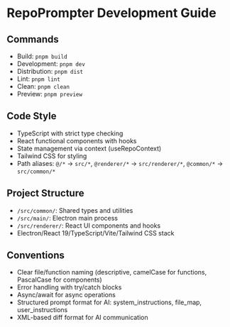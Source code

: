 # RepoPrompter Development Guide

## Commands
- Build: `pnpm build`
- Development: `pnpm dev`
- Distribution: `pnpm dist`
- Lint: `pnpm lint`
- Clean: `pnpm clean`
- Preview: `pnpm preview`

## Code Style
- TypeScript with strict type checking
- React functional components with hooks
- State management via context (useRepoContext)
- Tailwind CSS for styling
- Path aliases: `@/*` → `src/*`, `@renderer/*` → `src/renderer/*`, `@common/*` → `src/common/*`

## Project Structure
- `/src/common/`: Shared types and utilities
- `/src/main/`: Electron main process
- `/src/renderer/`: React UI components and hooks
- Electron/React 19/TypeScript/Vite/Tailwind CSS stack

## Conventions
- Clear file/function naming (descriptive, camelCase for functions, PascalCase for components)
- Error handling with try/catch blocks
- Async/await for async operations
- Structured prompt format for AI: system_instructions, file_map, user_instructions
- XML-based diff format for AI communication